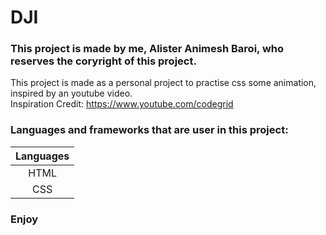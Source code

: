 # DJI

### This project is made by me, Alister Animesh Baroi, who reserves the coryright of this project.
This project is made as a personal project to practise css some animation, inspired by an youtube video.<br>
Inspiration Credit: https://www.youtube.com/codegrid

### Languages and frameworks that are user in this project:

| Languages  | 
| :--------: | 
| HTML       |
| CSS        | 

### Enjoy
